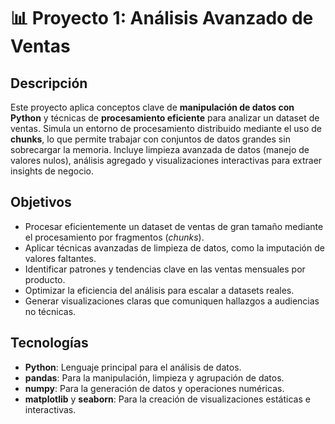 # 📊 Proyecto 1: Análisis Avanzado de Ventas

## Descripción
Este proyecto aplica conceptos clave de **manipulación de datos con Python** y técnicas de **procesamiento eficiente** para analizar un dataset de ventas. Simula un entorno de procesamiento distribuido mediante el uso de **chunks**, lo que permite trabajar con conjuntos de datos grandes sin sobrecargar la memoria. Incluye limpieza avanzada de datos (manejo de valores nulos), análisis agregado y visualizaciones interactivas para extraer insights de negocio.

## Objetivos
- Procesar eficientemente un dataset de ventas de gran tamaño mediante el procesamiento por fragmentos (*chunks*).
- Aplicar técnicas avanzadas de limpieza de datos, como la imputación de valores faltantes.
- Identificar patrones y tendencias clave en las ventas mensuales por producto.
- Optimizar la eficiencia del análisis para escalar a datasets reales.
- Generar visualizaciones claras que comuniquen hallazgos a audiencias no técnicas.

## Tecnologías
- **Python**: Lenguaje principal para el análisis de datos.
- **pandas**: Para la manipulación, limpieza y agrupación de datos.
- **numpy**: Para la generación de datos y operaciones numéricas.
- **matplotlib** y **seaborn**: Para la creación de visualizaciones estáticas e interactivas.
